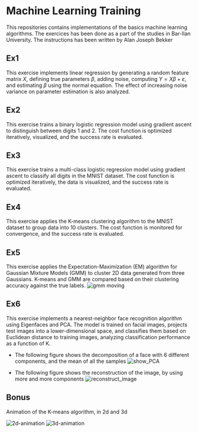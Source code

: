 # Machine Learning Training

This repositories contains implementations of the basics machine learning algorithms.
The exercices has been done as a part of the studies in Bar-Ilan University.
The instructions has been written by Alan Joseph Bekker

## Ex1
This exercise implements linear regression by generating a random feature matrix $`X`$, defining true parameters $`\beta`$, adding noise, computing $`Y = X\beta + \varepsilon`$, and estimating $`\beta`$ using the normal equation. The effect of increasing noise variance on parameter estimation is also analyzed.

## Ex2
This exercise trains a binary logistic regression model using gradient ascent to distinguish between digits 1 and 2. The cost function is optimized iteratively, visualized, and the success rate is evaluated.

## Ex3
This exercise trains a multi-class logistic regression model using gradient ascent to classify all digits in the MNIST dataset. The cost function is optimized iteratively, the data is visualized, and the success rate is evaluated.

## Ex4
This exercise applies the K-means clustering algorithm to the MNIST dataset to group data into 10 clusters. The cost function is monitored for convergence, and the success rate is evaluated.

## Ex5
This exercise applies the Expectation-Maximization (EM) algorithm for Gaussian Mixture Models (GMM) to cluster 2D data generated from three Gaussians. K-means and GMM are compared based on their clustering accuracy against the true labels.
![gmm moving](https://github.com/user-attachments/assets/6733cc70-fc2f-4cc8-9f6f-a99eac221eb9)

## Ex6
This exercise implements a nearest-neighbor face recognition algorithm using Eigenfaces and PCA. The model is trained on facial images, projects test images into a lower-dimensional space, and classifies them based on Euclidean distance to training images, analyzing classification performance as a function of K.

- The following figure shows the decomposition of a face with 6 different components, and the mean of all the samples
![show_PCA](https://github.com/user-attachments/assets/e87b1a6a-12c3-495d-8855-459b21c427a3)

- The following figure shows the reconstruction of the image, by using more and more components
![reconstruct_image](https://github.com/user-attachments/assets/09d6a7ee-af00-4883-95ff-62631716cc0c)

## Bonus
Animation of the K-means algorithm, in 2d and 3d

![2d-animation](https://user-images.githubusercontent.com/69756617/207129209-124e0738-e074-42bf-9a15-248583a1051b.gif)
![3d-animation](https://user-images.githubusercontent.com/69756617/207129236-741b5c15-6f14-404c-a721-9ee6f93cc319.gif)

